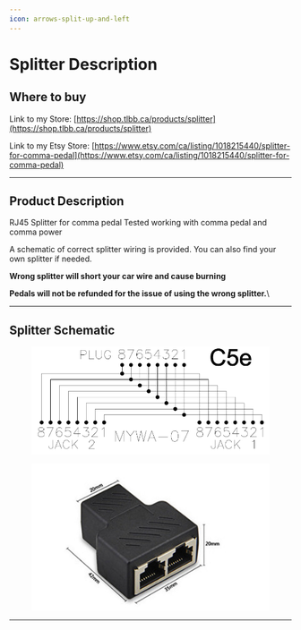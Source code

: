 ```yaml
---
icon: arrows-split-up-and-left
---
```


# Splitter Description



## Where to buy

Link to my Store: [https://shop.tlbb.ca/products/splitter](https://shop.tlbb.ca/products/splitter)

Link to my Etsy Store: [https://www.etsy.com/ca/listing/1018215440/splitter-for-comma-pedal](https://www.etsy.com/ca/listing/1018215440/splitter-for-comma-pedal)

***

## Product Description

RJ45 Splitter for comma pedal Tested working with comma pedal and comma power

A schematic of correct splitter wiring is provided. You can also find your own splitter if needed.

**Wrong splitter will short your car wire and cause burning**

**Pedals will not be refunded for the issue of using the wrong splitter.**\


***

## Splitter Schematic



<div>

<figure><img src="../.gitbook/assets/微信图片_20210725010730.png" alt=""><figcaption></figcaption></figure>

 

<figure><img src="../.gitbook/assets/3.PNG" alt=""><figcaption></figcaption></figure>

</div>

***
